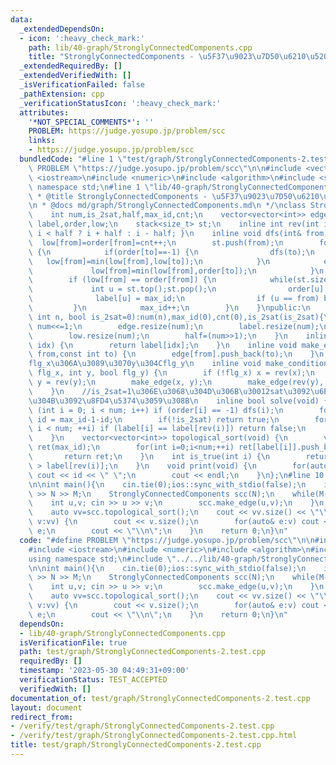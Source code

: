 ```yaml
---
data:
  _extendedDependsOn:
  - icon: ':heavy_check_mark:'
    path: lib/40-graph/StronglyConnectedComponents.cpp
    title: "StronglyConnectedComponents - \u5F37\u9023\u7D50\u6210\u5206\u5206\u89E3"
  _extendedRequiredBy: []
  _extendedVerifiedWith: []
  _isVerificationFailed: false
  _pathExtension: cpp
  _verificationStatusIcon: ':heavy_check_mark:'
  attributes:
    '*NOT_SPECIAL_COMMENTS*': ''
    PROBLEM: https://judge.yosupo.jp/problem/scc
    links:
    - https://judge.yosupo.jp/problem/scc
  bundledCode: "#line 1 \"test/graph/StronglyConnectedComponents-2.test.cpp\"\n#define\
    \ PROBLEM \"https://judge.yosupo.jp/problem/scc\"\n\n#include <vector>\n#include\
    \ <iostream>\n#include <numeric>\n#include <algorithm>\n#include <stack>\nusing\
    \ namespace std;\n#line 1 \"lib/40-graph/StronglyConnectedComponents.cpp\"\n/*\n\
    \ * @title StronglyConnectedComponents - \u5F37\u9023\u7D50\u6210\u5206\u5206\u89E3\
    \n * @docs md/graph/StronglyConnectedComponents.md\n */\nclass StronglyConnectedComponents{\n\
    \    int num,is_2sat,half,max_id,cnt;\n    vector<vector<int>> edge;\n    vector<int>\
    \ label,order,low;\n    stack<size_t> st;\n    inline int rev(int i) { return\
    \ i < half ? i + half : i - half; }\n    inline void dfs(int& from) {\n      \
    \  low[from]=order[from]=cnt++;\n        st.push(from);\n        for(int& to:edge[from])\
    \ {\n            if(order[to]==-1) {\n                dfs(to);\n             \
    \   low[from]=min(low[from],low[to]);\n            }\n            else {\n   \
    \             low[from]=min(low[from],order[to]);\n            }\n        }\n\
    \        if (low[from] == order[from]) {\n            while(st.size()) {\n   \
    \             int u = st.top();st.pop();\n                order[u] = num;\n  \
    \              label[u] = max_id;\n                if (u == from) break;\n   \
    \         }\n            max_id++;\n        }\n    }\npublic:\n    StronglyConnectedComponents(const\
    \ int n, bool is_2sat=0):num(n),max_id(0),cnt(0),is_2sat(is_2sat){\n        if(is_2sat)\
    \ num<<=1;\n        edge.resize(num);\n        label.resize(num);\n        order.resize(num,-1);\n\
    \        low.resize(num);\n        half=(num>>1);\n    }\n    inline int operator[](int\
    \ idx) {\n        return label[idx];\n    }\n    inline void make_edge(const int\
    \ from,const int to) {\n        edge[from].push_back(to);\n    }\n    //x\u304C\
    flg_x\u306A\u3089\u3070y\u304Cflg_y\n    inline void make_condition(int x, bool\
    \ flg_x, int y, bool flg_y) {\n        if (!flg_x) x = rev(x);\n        if (!flg_y)\
    \ y = rev(y);\n        make_edge(x, y);\n        make_edge(rev(y), rev(x));\n\
    \    }\n    //is_2sat=1\u306E\u3068\u304D\u306B\u30012sat\u3092\u6E80\u305F\u3059\
    \u304B\u3092\u8FD4\u5374\u3059\u308B\n    inline bool solve(void) {\n        for\
    \ (int i = 0; i < num; i++) if (order[i] == -1) dfs(i);\n        for (int& id:label)\
    \ id = max_id-1-id;\n        if(!is_2sat) return true;\n        for (int i = 0;\
    \ i < num; ++i) if (label[i] == label[rev(i)]) return false;\n        return true;\n\
    \    }\n    vector<vector<int>> topological_sort(void) {\n        vector<vector<int>>\
    \ ret(max_id);\n        for(int i=0;i<num;++i) ret[label[i]].push_back(i);\n \
    \       return ret;\n    }\n    int is_true(int i) {\n        return label[i]\
    \ > label[rev(i)];\n    }\n    void print(void) {\n        for(auto id:label)\
    \ cout << id << \" \";\n        cout << endl;\n    }\n};\n#line 10 \"test/graph/StronglyConnectedComponents-2.test.cpp\"\
    \n\nint main(){\n    cin.tie(0);ios::sync_with_stdio(false);\n    int N,M; cin\
    \ >> N >> M;\n    StronglyConnectedComponents scc(N);\n    while(M--) {\n    \
    \    int u,v; cin >> u >> v;\n        scc.make_edge(u,v);\n    }\n    scc.solve();\n\
    \    auto vv=scc.topological_sort();\n    cout << vv.size() << \"\\n\";\n    for(auto&\
    \ v:vv) {\n        cout << v.size();\n        for(auto& e:v) cout << \" \" <<\
    \ e;\n        cout << \"\\n\";\n    }\n    return 0;\n}\n"
  code: "#define PROBLEM \"https://judge.yosupo.jp/problem/scc\"\n\n#include <vector>\n\
    #include <iostream>\n#include <numeric>\n#include <algorithm>\n#include <stack>\n\
    using namespace std;\n#include \"../../lib/40-graph/StronglyConnectedComponents.cpp\"\
    \n\nint main(){\n    cin.tie(0);ios::sync_with_stdio(false);\n    int N,M; cin\
    \ >> N >> M;\n    StronglyConnectedComponents scc(N);\n    while(M--) {\n    \
    \    int u,v; cin >> u >> v;\n        scc.make_edge(u,v);\n    }\n    scc.solve();\n\
    \    auto vv=scc.topological_sort();\n    cout << vv.size() << \"\\n\";\n    for(auto&\
    \ v:vv) {\n        cout << v.size();\n        for(auto& e:v) cout << \" \" <<\
    \ e;\n        cout << \"\\n\";\n    }\n    return 0;\n}\n"
  dependsOn:
  - lib/40-graph/StronglyConnectedComponents.cpp
  isVerificationFile: true
  path: test/graph/StronglyConnectedComponents-2.test.cpp
  requiredBy: []
  timestamp: '2023-05-30 04:49:31+09:00'
  verificationStatus: TEST_ACCEPTED
  verifiedWith: []
documentation_of: test/graph/StronglyConnectedComponents-2.test.cpp
layout: document
redirect_from:
- /verify/test/graph/StronglyConnectedComponents-2.test.cpp
- /verify/test/graph/StronglyConnectedComponents-2.test.cpp.html
title: test/graph/StronglyConnectedComponents-2.test.cpp
---
```

